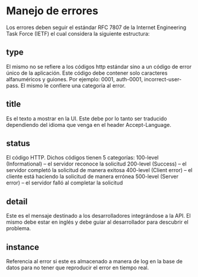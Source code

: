 # Manejo de errores

Los errores deben seguir el estándar RFC 7807 de la Internet Engineering Task Force (IETF) el cual considera la siguiente estructura:

## type
El mismo no se refiere a los códigos http estándar sino a un código de error único de la aplicación.
Este código debe contener solo caracteres alfanuméricos y guiones. Por ejemplo: 0001, auth-0001, incorrect-user-pass.
El mismo le confiere una categoría al error.

## title
Es el texto a mostrar en la UI. Este debe por lo tanto ser traducido dependiendo del idioma que venga en el header Accept-Language.

## status
El código HTTP. Dichos códigos tienen 5 categorías:
100-level (Informational) – el servidor reconoce la solicitud
200-level (Success) – el servidor completó la solicitud de manera exitosa
400-level (Client error) – el cliente está haciendo la solicitud de manera errónea
500-level (Server error) – el servidor falló al completar la solicitud

## detail
Este es el mensaje destinado a los desarrolladores integrándose a la API. El mismo debe estar en inglés y debe guiar al desarrollador para descubrir el problema.

## instance
Referencia al error si este es almacenado a manera de log en la base de datos para no tener que reproducir el error en tiempo real. 
